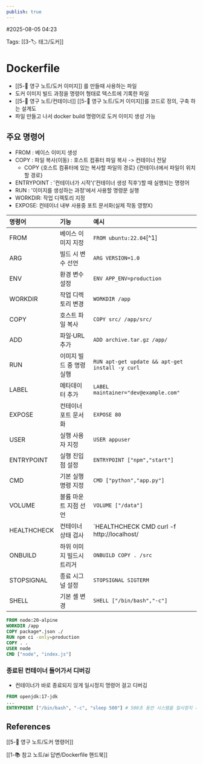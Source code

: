 ```yaml
---
publish: true
---
```


#2025-08-05 04:23

Tags: [[3-🏷️ 태그/도커]]

# Dockerfile

- [[5-💎 영구 노트/도커 이미지]] 를 만들때 사용하는 파일
- 도커 이미지 빌드 과정을 명령어 형태로 텍스트에 기록한 파일
- [[5-💎 영구 노트/컨테이너]] [[5-💎 영구 노트/도커 이미지]]를 코드로 정의, 구축 하는 설계도
- 파일 만들고 나서 docker build 명령어로 도커 이미지 생성 가능

## 주요 명령어

- FROM : 베이스 이미지 생성
- COPY : 파일 복사(이동) : 호스트 컴퓨터 파일 복사 -> 컨테이너 전달
  - COPY {호스트 컴퓨터에 있는 복사할 파일의 경로} {컨테이너에서 파일이 위치할 경로}
- ENTRYPOINT : '컨테이너가 시작'('컨테이너 생성 직후')할 때 실행되는 명령어
- RUN : '이미지를 생성하는 과정'에서 사용할 명령문 실행
- WORKDIR: 작업 디렉토리 지정
- EXPOSE: 컨테이너 내부 사용중 포트 문서화(실제 작동 영향X)

| 명령어      | 기능                      | 예시                                            |
| :---------- | :------------------------ | :---------------------------------------------- |
| FROM        | 베이스 이미지 지정        | `FROM ubuntu:22.04`[^1]                         |
| ARG         | 빌드 시 변수 선언         | `ARG VERSION=1.0`                               |
| ENV         | 환경 변수 설정            | `ENV APP_ENV=production`                        |
| WORKDIR     | 작업 디렉토리 변경        | `WORKDIR /app`                                  |
| COPY        | 호스트 파일 복사          | `COPY src/ /app/src/`                           |
| ADD         | 파일·URL 추가             | `ADD archive.tar.gz /app/`                      |
| RUN         | 이미지 빌드 중 명령 실행  | `RUN apt-get update && apt-get install -y curl` |
| LABEL       | 메타데이터 추가           | `LABEL maintainer="dev@example.com"`            |
| EXPOSE      | 컨테이너 포트 문서화      | `EXPOSE 80`                                     |
| USER        | 실행 사용자 지정          | `USER appuser`                                  |
| ENTRYPOINT  | 실행 진입점 설정          | `ENTRYPOINT ["npm","start"]`                    |
| CMD         | 기본 실행 명령 지정       | `CMD ["python","app.py"]`                       |
| VOLUME      | 볼륨 마운트 지점 선언     | `VOLUME ["/data"]`                              |
| HEALTHCHECK | 컨테이너 상태 검사        | `HEALTHCHECK CMD curl -f http://localhost/      |
| ONBUILD     | 하위 이미지 빌드시 트리거 | `ONBUILD COPY . /src`                           |
| STOPSIGNAL  | 종료 시그널 설정          | `STOPSIGNAL SIGTERM`                            |
| SHELL       | 기본 셸 변경              | `SHELL ["/bin/bash","-c"]`                      |

```dockerfile
FROM node:20-alpine
WORKDIR /app
COPY package*.json ./
RUN npm ci -only=production
COPY . .
USER node
CMD ["node", "index.js"]
```

### 종료된 컨테이너 들어가서 디버깅

- 컨테이너가 바로 종료되지 않게 일시정지 명령어 걸고 디버깅

```dockerfile
FROM openjdk:17-jdk
...
ENTRYPOINT ["/bin/bash", "-c", "sleep 500"] # 500초 동안 시스템을 일시정지 시키는 명령어
```

## References

[[5-💎 영구 노트/도커 명령어]]

[[1-📚 참고 노트/ai 답변/Dockerfile 핸드북]]
